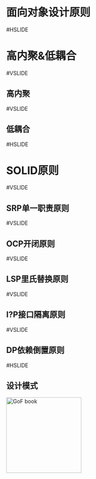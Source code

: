 # 面向对象设计原则

#HSLIDE

# 高内聚&低耦合

#VSLIDE

## 高内聚

#VSLIDE

## 低耦合

#HSLIDE

# SOLID原则

#VSLIDE

## SRP单一职责原则

#VSLIDE

## OCP开闭原则

#VSLIDE

## LSP里氏替换原则

#VSLIDE

## I?P接口隔离原则

#VSLIDE

## DP依赖倒置原则

#HSLIDE

## 设计模式

<img src="https://images-na.ssl-images-amazon.com/images/I/81gtKoapHFL.jpg" alt="GoF book" style="width: 200px;"/>

